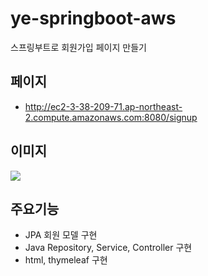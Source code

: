 # ye-springboot-aws
스프링부트로 회원가입 페이지 만들기
## 페이지
- http://ec2-3-38-209-71.ap-northeast-2.compute.amazonaws.com:8080/signup
## 이미지
<img src="https://github.com/YOUNGEUN100/ye-springboot-aws/assets/121986519/561c0aca-bca1-4f87-9950-865f56784d7c)https://github.com/YOUNGEUN100/ye-springboot-aws/assets/121986519/561c0aca-bca1-4f87-9950-865f56784d7c">

## 주요기능
- JPA 회원 모델 구현
- Java Repository, Service, Controller 구현
- html, thymeleaf 구현






